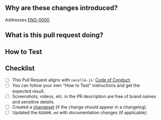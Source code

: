 <!--
  ☝️ How to write a good PR title:
  - Prefix it with the appropriate Conventional Commit type, (feat!:, docs:, refactor:, etc.).
  - After the prefix, start with a verb.
  - Give as much context as necessary and as little as possible.
-->

## Why are these changes introduced?

Addresses [ENG-0000](https://nacelle.atlassian.net/browse/ENG-0000) <!-- link to Jira ticket if one exists -->

<!--
  Context about the problem that’s being addressed. Use bullets or ordered lists for multiple touch points.
-->

## What is this pull request doing?

<!--
  Summary of the changes committed. Use examples or visual media (with alt text) to convey meaning.
-->

## How to Test

<!--
  Provide point-by-point instructions that PR reviewers can follow to successfully test your PR.
-->

## Checklist

- [ ] This Pull Request aligns with `nacelle-js`' [Code of Conduct](https://github.com/getnacelle/nacelle-js/blob/main/CODE_OF_CONDUCT.md#code-of-conduct).
- [ ] You can follow your own "How to Test" instructions and get the expected result.
- [ ] Screenshots, videos, etc. in the PR description are free of brand names and sensitive details.
- [ ] Created a [changeset](https://github.com/changesets/changesets) (if the change should appear in a changelog).
- [ ] Updated the `README.md` with documentation changes (if applicable).
